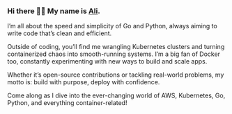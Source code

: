 ### Hi there 👋🏻 My name is [Ali](https://www.malikdraz.io).

I’m all about the speed and simplicity of Go and Python, always aiming to write code that’s clean and efficient.

Outside of coding, you’ll find me wrangling Kubernetes clusters and turning containerized chaos into smooth-running systems. I’m a big fan of Docker too, constantly experimenting with new ways to build and scale apps.

Whether it’s open-source contributions or tackling real-world problems, my motto is: build with purpose, deploy with confidence.

Come along as I dive into the ever-changing world of AWS, Kubernetes, Go, Python, and everything container-related!
